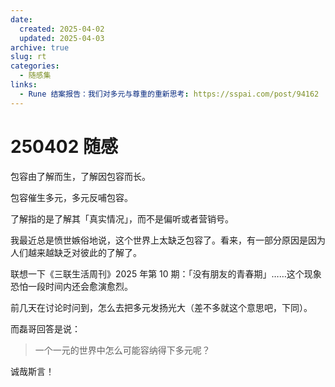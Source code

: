 ```yaml
---
date:
  created: 2025-04-02
  updated: 2025-04-03
archive: true
slug: rt
categories:
  - 随感集
links:
  - Rune 结案报告：我们对多元与尊重的重新思考: https://sspai.com/post/94162
---
```

# 250402 随感

包容由了解而生，了解因包容而长。

包容催生多元，多元反哺包容。

<!-- more -->

了解指的是了解其「真实情况」，而不是偏听或者营销号。

我最近总是愤世嫉俗地说，这个世界上太缺乏包容了。看来，有一部分原因是因为人们越来越缺乏对彼此的了解了。

联想一下《三联生活周刊》2025 年第 10 期：「没有朋友的青春期」……这个现象恐怕一段时间内还会愈演愈烈。

前几天在讨论时问到，怎么去把多元发扬光大（差不多就这个意思吧，下同）。

而磊哥回答是说：

> 一个一元的世界中怎么可能容纳得下多元呢？

诚哉斯言！
